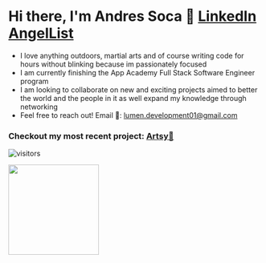 # Hi there, I'm Andres Soca :wave: [LinkedIn](https://www.linkedin.com/in/andres-soca-23852aab/) [AngelList](https://angel.co/u/andres-s-1)

- I love anything outdoors, martial arts and of course writing code for hours without blinking because im passionately focused
- I am currently finishing the App Academy Full Stack Software Engineer program
- I am looking to collaborate on new and exciting projects aimed to better the world and the people in it as well expand my knowledge through networking
- Feel free to reach out! Email 💌: lumen.development01@gmail.com

### Checkout my most recent project: [Artsy🎨](https://artsy-2022.herokuapp.com/sign-up)

![visitors](https://visitor-badge.glitch.me/badge?page_id=page.id)

<img height="180em" src="https://github-readme-stats.vercel.app/api?username=DevDre783&show_icons=true&hide_border=true&&count_private=true&include_all_commits=true" />
